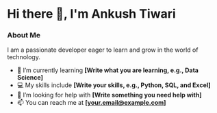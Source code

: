 # Hi there 👋, I'm Ankush Tiwari

### About Me
I am a passionate developer eager to learn and grow in the world of technology.

- 🌱 I’m currently learning **[Write what you are learning, e.g., Data Science]**
- 💻 My skills include **[Write your skills, e.g., Python, SQL, and Excel]**
- 🤔 I’m looking for help with **[Write something you need help with]**
- 📫 You can reach me at **[your.email@example.com]**
